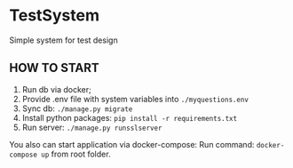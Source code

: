 # TestSystem

Simple system for test design

## HOW TO START

1. Run db via docker;
2. Provide .env file with system variables into `./myquestions.env`
3. Sync db: `./manage.py migrate`
4. Install python packages: `pip install -r requirements.txt`
5. Run server: `./manage.py runsslserver`

You also can start application via docker-compose:
Run command: `docker-compose up` from root folder.

